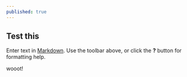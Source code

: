 ```yaml
---
published: true
---
```

## Test this

Enter text in [Markdown](http://daringfireball.net/projects/markdown/). Use the toolbar above, or click the **?** button for formatting help.





wooot!
